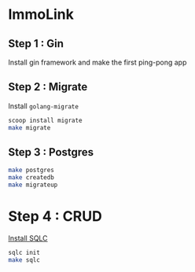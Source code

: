 # ImmoLink

## Step 1 : Gin
Install gin framework and make the first ping-pong app 

## Step 2 : Migrate
Install `golang-migrate`

```bash
scoop install migrate
make migrate
```

## Step 3 : Postgres

```bash
make postgres
make createdb
make migrateup
```

# Step 4 : CRUD

[ Install SQLC ](https://docs.sqlc.dev/en/stable/overview/install.html)
```bash
sqlc init
make sqlc
```

